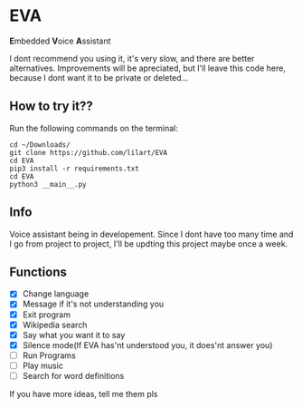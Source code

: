 # EVA
**E**mbedded **V**oice **A**ssistant

I dont recommend you using it, it's very slow, and there are better alternatives.
Improvements will be apreciated, but I'll leave this code here, because I dont want it to be private or deleted...

## How to try it??
Run the following commands on the terminal:
```
cd ~/Downloads/
git clone https://github.com/lilart/EVA
cd EVA
pip3 install -r requirements.txt
cd EVA
python3 __main__.py
```

## Info
Voice assistant being in developement.
Since I dont have too many time and I go from project to project, I'll be updting this project maybe once a week.


## Functions
- [x] Change language
- [x] Message if it's not understanding you
- [x] Exit program
- [x] Wikipedia search
- [x] Say what you want it to say
- [x] Silence mode(If EVA has'nt understood you, it does'nt answer you)
- [ ] Run Programs
- [ ] Play music
- [ ] Search for word definitions

If you have more ideas, tell me them pls


